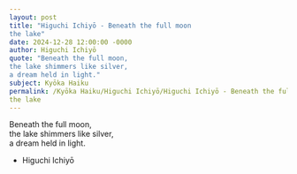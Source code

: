 ```yaml
---
layout: post
title: "Higuchi Ichiyō - Beneath the full moon  
the lake"
date: 2024-12-28 12:00:00 -0000
author: Higuchi Ichiyō
quote: "Beneath the full moon,  
the lake shimmers like silver,  
a dream held in light."
subject: Kyōka Haiku
permalink: /Kyōka Haiku/Higuchi Ichiyō/Higuchi Ichiyō - Beneath the full moon  
the lake
---
```


Beneath the full moon,  
the lake shimmers like silver,  
a dream held in light.

- Higuchi Ichiyō
